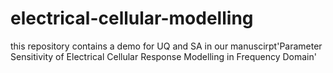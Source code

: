 # electrical-cellular-modelling
this repository contains a demo for UQ and SA in our manuscirpt'Parameter Sensitivity of Electrical Cellular Response Modelling in Frequency Domain'
